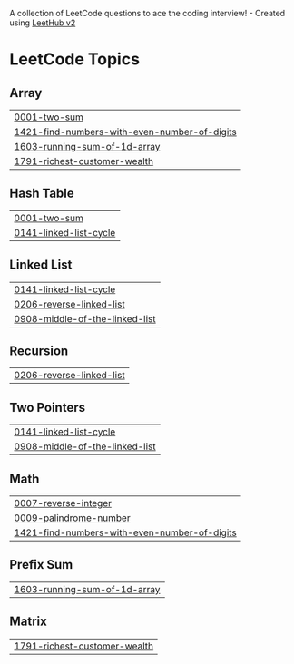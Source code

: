 A collection of LeetCode questions to ace the coding interview! - Created using [LeetHub v2](https://github.com/arunbhardwaj/LeetHub-2.0)
<!---LeetCode Topics Start-->
# LeetCode Topics
## Array
|  |
| ------- |
| [0001-two-sum](https://github.com/priyamm704/DSA-in-java/tree/master/0001-two-sum) |
| [1421-find-numbers-with-even-number-of-digits](https://github.com/priyamm704/DSA-in-java/tree/master/1421-find-numbers-with-even-number-of-digits) |
| [1603-running-sum-of-1d-array](https://github.com/priyamm704/DSA-in-java/tree/master/1603-running-sum-of-1d-array) |
| [1791-richest-customer-wealth](https://github.com/priyamm704/DSA-in-java/tree/master/1791-richest-customer-wealth) |
## Hash Table
|  |
| ------- |
| [0001-two-sum](https://github.com/priyamm704/DSA-in-java/tree/master/0001-two-sum) |
| [0141-linked-list-cycle](https://github.com/priyamm704/DSA-in-java/tree/master/0141-linked-list-cycle) |
## Linked List
|  |
| ------- |
| [0141-linked-list-cycle](https://github.com/priyamm704/DSA-in-java/tree/master/0141-linked-list-cycle) |
| [0206-reverse-linked-list](https://github.com/priyamm704/DSA-in-java/tree/master/0206-reverse-linked-list) |
| [0908-middle-of-the-linked-list](https://github.com/priyamm704/DSA-in-java/tree/master/0908-middle-of-the-linked-list) |
## Recursion
|  |
| ------- |
| [0206-reverse-linked-list](https://github.com/priyamm704/DSA-in-java/tree/master/0206-reverse-linked-list) |
## Two Pointers
|  |
| ------- |
| [0141-linked-list-cycle](https://github.com/priyamm704/DSA-in-java/tree/master/0141-linked-list-cycle) |
| [0908-middle-of-the-linked-list](https://github.com/priyamm704/DSA-in-java/tree/master/0908-middle-of-the-linked-list) |
## Math
|  |
| ------- |
| [0007-reverse-integer](https://github.com/priyamm704/DSA-in-java/tree/master/0007-reverse-integer) |
| [0009-palindrome-number](https://github.com/priyamm704/DSA-in-java/tree/master/0009-palindrome-number) |
| [1421-find-numbers-with-even-number-of-digits](https://github.com/priyamm704/DSA-in-java/tree/master/1421-find-numbers-with-even-number-of-digits) |
## Prefix Sum
|  |
| ------- |
| [1603-running-sum-of-1d-array](https://github.com/priyamm704/DSA-in-java/tree/master/1603-running-sum-of-1d-array) |
## Matrix
|  |
| ------- |
| [1791-richest-customer-wealth](https://github.com/priyamm704/DSA-in-java/tree/master/1791-richest-customer-wealth) |
<!---LeetCode Topics End-->